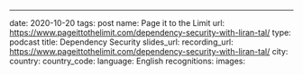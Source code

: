 ---
date: 2020-10-20
tags: post
name: Page it to the Limit
url: https://www.pageittothelimit.com/dependency-security-with-liran-tal/
type: podcast
title: Dependency Security
slides_url: 
recording_url: https://www.pageittothelimit.com/dependency-security-with-liran-tal/
city: 
country: 
country_code:
language: English
recognitions:
images:
